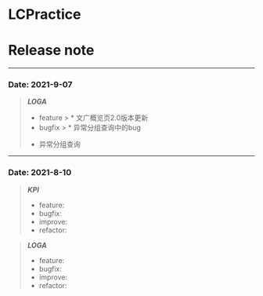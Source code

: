 # LCPractice

# Release note 

----
### Date: 2021-9-07
> ***LOGA***
> + feature
    >  * 文广概览页2.0版本更新
> + bugfix
    >  * 异常分组查询中的bug
>  * 异常分组查询

----
### Date: 2021-8-10
> ***KPI***
> + feature:
> + bugfix:
> + improve:
> + refactor:

> ***LOGA***
> + feature:
> + bugfix:
> + improve:
> + refactor:


